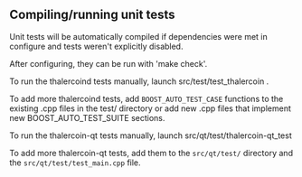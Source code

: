 Compiling/running unit tests
------------------------------------

Unit tests will be automatically compiled if dependencies were met in configure
and tests weren't explicitly disabled.

After configuring, they can be run with 'make check'.

To run the thalercoind tests manually, launch src/test/test_thalercoin .

To add more thalercoind tests, add `BOOST_AUTO_TEST_CASE` functions to the existing
.cpp files in the test/ directory or add new .cpp files that
implement new BOOST_AUTO_TEST_SUITE sections.

To run the thalercoin-qt tests manually, launch src/qt/test/thalercoin-qt_test

To add more thalercoin-qt tests, add them to the `src/qt/test/` directory and
the `src/qt/test/test_main.cpp` file.
